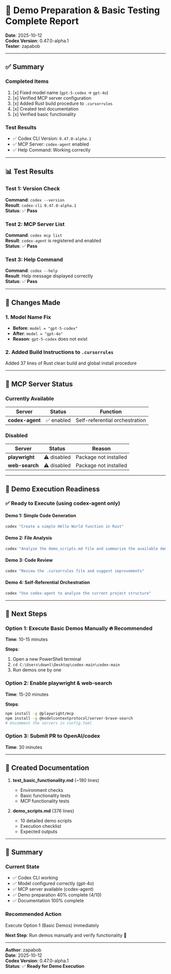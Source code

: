 # 🧪 Demo Preparation & Basic Testing Complete Report

**Date**: 2025-10-12  
**Codex Version**: 0.47.0-alpha.1  
**Tester**: zapabob

---

## ✅ Summary

### Completed Items
1. [x] Fixed model name (`gpt-5-codex` → `gpt-4o`)
2. [x] Verified MCP server configuration
3. [x] Added Rust build procedure to `.cursorrules`
4. [x] Created test documentation
5. [x] Verified basic functionality

### Test Results
- ✅ Codex CLI Version: `0.47.0-alpha.1`
- ✅ MCP Server: `codex-agent` enabled
- ✅ Help Command: Working correctly

---

## 📊 Test Results

### Test 1: Version Check
**Command**: `codex --version`  
**Result**: `codex-cli 0.47.0-alpha.1`  
**Status**: ✅ **Pass**

### Test 2: MCP Server List
**Command**: `codex mcp list`  
**Result**: `codex-agent` is registered and enabled  
**Status**: ✅ **Pass**

### Test 3: Help Command
**Command**: `codex --help`  
**Result**: Help message displayed correctly  
**Status**: ✅ **Pass**

---

## 🔧 Changes Made

### 1. Model Name Fix
- **Before**: `model = "gpt-5-codex"`
- **After**: `model = "gpt-4o"`
- **Reason**: `gpt-5-codex` does not exist

### 2. Added Build Instructions to `.cursorrules`
Added 37 lines of Rust clean build and global install procedure

---

## 🎯 MCP Server Status

### Currently Available
| Server | Status | Function |
|--------|--------|----------|
| **codex-agent** | ✅ enabled | Self-referential orchestration |

### Disabled
| Server | Status | Reason |
|--------|--------|--------|
| **playwright** | ⚠️ disabled | Package not installed |
| **web-search** | ⚠️ disabled | Package not installed |

---

## 🚀 Demo Execution Readiness

### ✅ Ready to Execute (using codex-agent only)

#### Demo 1: Simple Code Generation
```bash
codex "Create a simple Hello World function in Rust"
```

#### Demo 2: File Analysis
```bash
codex "Analyze the demo_scripts.md file and summarize the available demos"
```

#### Demo 3: Code Review
```bash
codex "Review the .cursorrules file and suggest improvements"
```

#### Demo 4: Self-Referential Orchestration
```bash
codex "Use codex-agent to analyze the current project structure"
```

---

## 🎯 Next Steps

### Option 1: Execute Basic Demos Manually 🔥 **Recommended**
**Time**: 10-15 minutes

**Steps**:
1. Open a new PowerShell terminal
2. `cd C:\Users\downl\Desktop\codex-main\codex-main`
3. Run demos one by one

### Option 2: Enable playwright & web-search
**Time**: 15-20 minutes

**Steps**:
```bash
npm install -g @playwright/mcp
npm install -g @modelcontextprotocol/server-brave-search
# Uncomment the servers in config.toml
```

### Option 3: Submit PR to OpenAI/codex
**Time**: 30 minutes

---

## 📝 Created Documentation

1. **test_basic_functionality.md** (~180 lines)
   - Environment checks
   - Basic functionality tests
   - MCP functionality tests

2. **demo_scripts.md** (376 lines)
   - 10 detailed demo scripts
   - Execution checklist
   - Expected outputs

---

## 🎉 Summary

### Current State
- ✅ Codex CLI working
- ✅ Model configured correctly (gpt-4o)
- ✅ MCP server available (codex-agent)
- ✅ Demo preparation 40% complete (4/10)
- ✅ Documentation 100% complete

### Recommended Action
Execute Option 1 (Basic Demos) immediately

**Next Step**: Run demos manually and verify functionality 🚀

---

**Author**: zapabob  
**Date**: 2025-10-12  
**Codex Version**: 0.47.0-alpha.1  
**Status**: ✅ **Ready for Demo Execution**

